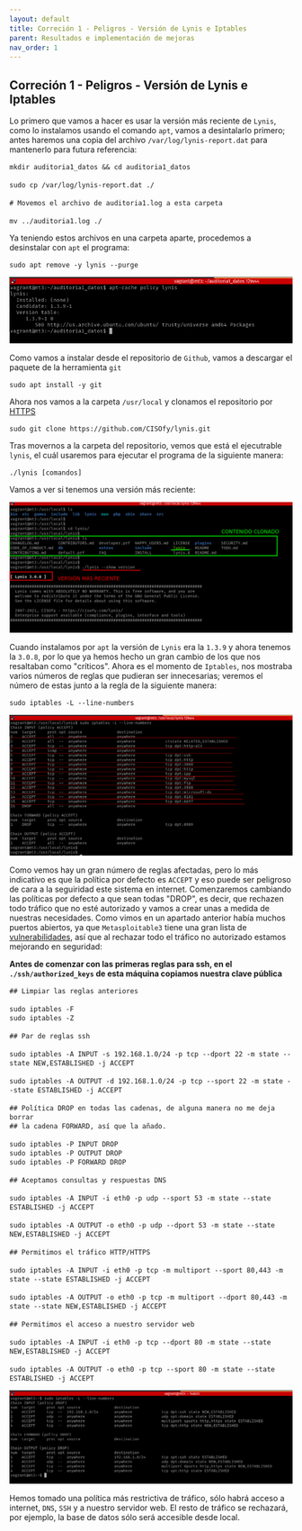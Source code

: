 ```yaml
---
layout: default
title: Correción 1 - Peligros - Versión de Lynis e Iptables
parent: Resultados e implementación de mejoras
nav_order: 1
---
```


## Correción 1 - Peligros - Versión de Lynis e Iptables

Lo primero que vamos a hacer es usar la versión más reciente de `Lynis`, como lo instalamos usando el comando `apt`, vamos a desintalarlo primero; antes haremos una copia del archivo `/var/log/lynis-report.dat` para mantenerlo para futura referencia:

~~~
mkdir auditoria1_datos && cd auditoria1_datos

sudo cp /var/log/lynis-report.dat ./

# Movemos el archivo de auditoria1.log a esta carpeta

mv ../auditoria1.log ./
~~~

Ya teniendo estos archivos en una carpeta aparte, procedemos a desinstalar con `apt` el programa:

~~~
sudo apt remove -y lynis --purge
~~~

<img src="https://raw.githubusercontent.com/crivmar/crivmar-lynis.github.io/main/assets/images/27.png"/>

Como vamos a instalar desde el repositorio de `Github`, vamos a descargar el paquete de la herramienta `git`

~~~
sudo apt install -y git
~~~

Ahora nos vamos a la carpeta `/usr/local` y clonamos el repositorio por [HTTPS](https://github.com/CISOfy/lynis.git)

~~~
sudo git clone https://github.com/CISOfy/lynis.git
~~~

Tras movernos a la carpeta del repositorio, vemos que está el ejecutrable `lynis`, el cuál usaremos para ejecutar el programa de la siguiente manera:

~~~
./lynis [comandos]
~~~

Vamos a ver si tenemos una versión más reciente:

<img src="https://raw.githubusercontent.com/crivmar/crivmar-lynis.github.io/main/assets/images/28.png"/>


Cuando instalamos por `apt` la versión de `Lynis` era la `1.3.9` y ahora tenemos la `3.0.8`, por lo que ya hemos hecho un gran cambio de los que nos resaltaban como "críticos". Ahora es el momento de `Iptables`, nos mostraba varios números de reglas que pudieran ser innecesarias; veremos el número de estas junto a la regla de la siguiente manera:

~~~
sudo iptables -L --line-numbers
~~~

<img src="https://raw.githubusercontent.com/crivmar/crivmar-lynis.github.io/main/assets/images/29.png"/>

Como vemos hay un gran número de reglas afectadas, pero lo más indicativo es que la política por defecto es `ACCEPT` y eso puede ser peligroso de cara a la seguiridad este sistema en internet. Comenzaremos cambiando las políticas por defecto a que sean todas "DROP", es decir, que rechazen todo tráfico que no esté autorizado y vamos a crear unas a medida de nuestras necesidades. Como vimos en un apartado anterior había muchos puertos abiertos, ya que `Metasploitable3` tiene una gran lista de [vulnerabilidades](https://github.com/rapid7/metasploitable3/wiki/Vulnerabilities), así que al rechazar todo el tráfico no autorizado estamos mejorando en seguridad:

**Antes de comenzar con las primeras reglas para ssh, en el `./ssh/authorized_keys` de esta máquina copiamos nuestra clave pública**


~~~
## Limpiar las reglas anteriores

sudo iptables -F
sudo iptables -Z

## Par de reglas ssh

sudo iptables -A INPUT -s 192.168.1.0/24 -p tcp --dport 22 -m state --state NEW,ESTABLISHED -j ACCEPT

sudo iptables -A OUTPUT -d 192.168.1.0/24 -p tcp --sport 22 -m state --state ESTABLISHED -j ACCEPT 

## Política DROP en todas las cadenas, de alguna manera no me deja borrar 
## la cadena FORWARD, así que la añado.

sudo iptables -P INPUT DROP
sudo iptables -P OUTPUT DROP
sudo iptables -P FORWARD DROP

## Aceptamos consultas y respuestas DNS

sudo iptables -A INPUT -i eth0 -p udp --sport 53 -m state --state ESTABLISHED -j ACCEPT

sudo iptables -A OUTPUT -o eth0 -p udp --dport 53 -m state --state NEW,ESTABLISHED -j ACCEPT

## Permitimos el tráfico HTTP/HTTPS

sudo iptables -A INPUT -i eth0 -p tcp -m multiport --sport 80,443 -m state --state ESTABLISHED -j ACCEPT

sudo iptables -A OUTPUT -o eth0 -p tcp -m multiport --dport 80,443 -m state --state NEW,ESTABLISHED -j ACCEPT

## Permitimos el acceso a nuestro servidor web

sudo iptables -A INPUT -i eth0 -p tcp --dport 80 -m state --state NEW,ESTABLISHED -j ACCEPT

sudo iptables -A OUTPUT -o eth0 -p tcp --sport 80 -m state --state ESTABLISHED -j ACCEPT
~~~

<img src="https://raw.githubusercontent.com/crivmar/crivmar-lynis.github.io/main/assets/images/30.png"/>

Hemos tomado una política más restrictiva de tráfico, sólo habrá acceso a internet, `DNS`, `SSH` y a nuestro servidor web. El resto de tráfico se rechazará, por ejemplo, la base de datos sólo será accesible desde local.

